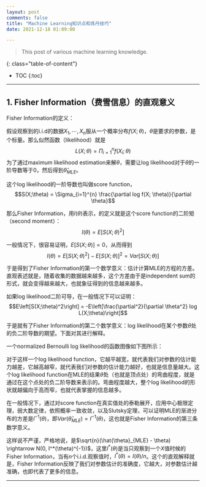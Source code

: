 ```yaml
---
layout: post
comments: false
title: "Machine Learning知识点和炼丹技巧"
date: 2021-12-18 01:09:00

---
```


> This post of various machine learning knowledge.


<!--more-->

{: class="table-of-content"}
* TOC
{:toc}

---

## 1. Fisher Information（费雪信息）的直观意义

Fisher Information的定义：

假设观察到的i.i.d的数据$X_1, \cdots, X_n$服从一个概率分布$f(X;\theta)$，$\theta$是要求的参数，是个标量。那么似然函数（likelihood）就是$$L(X; \theta) = \Pi_{i=1}^n f(X_i; \theta)$$为了通过maximum likelihood estimation来解$\theta$，需要让log likelihood对于$\theta$的一阶导数等于0，然后得到$\hat{\theta}_{MLE}$。

这个log likelihood的一阶导数也叫做score function，$$S(X;\theta) = \Sigma_{i=1}^{n} \frac{\partial log f(X; \theta)}{\partial \theta}$$

那么Fisher Information，用$I(\theta)$表示，的定义就是这个score function的二阶矩（second moment）：$$I(\theta) = E\left[S(X;\theta)^2\right]$$

一般情况下，很容易证明，$E\left[S(X;\theta)\right] = 0$，从而得到$$I(\theta) = E\left[S(X;\theta)^2\right] - E\left[S(X;\theta)\right]^2 = Var\left[S(X;\theta)\right]$$

于是得到了Fisher Information的第一个数学意义：估计计算MLE的方程的方差。直观表述就是，随着收集的数据越来越多，这个方差由于是independent sum的形式，就会变得越来越大，也就象征得到的信息越来越多。

如果log likelihood二阶可导，在一般情况下可以证明：$$E\left[S(X;\theta)^2\right] = -E\left[\frac{\partial^2}{\partial \theta^2} log L(X;\theta)\right]$$

于是就有了Fisher Information的第二个数学意义：log likelihood在某个参数$\theta$处的负二阶导数的期望。下面对其进行解释。

一个normalized Bernoulli log likelihood的函数图像如下图所示：

对于这样一个log likelihood function，它越平越宽，就代表我们对参数的估计能力越差，它越高越窄，就代表我们对参数的估计能力越好，也就是信息量越大。这个log likelihood function在MLE的结果$\hat{\theta}$处（也就是顶点处）的弯曲程度，就是通过在这个点处的负二阶导数来表示的。弯曲程度越大，整个log likelihood的形状就越偏向于高而窄，也就代表掌握的信息越多。

在一般情况下，通过对score function在真实值处的泰勒展开，应用中心极限定理，弱大数定律，依照概率一致收敛，以及Slutsky定理，可以证明MLE的渐进分布的方差是$I^{-1}(\theta)$，即$Var(\hat{\theta}_{MLE}) = I^{-1}(\theta)$，这也就是Fisher Information的第三条数学意义。

这样说不严谨，严格地说，是$\sqrt{n}(\hat{\theta}_{MLE} - \theta) \rightarrow N(0, I^*(\theta)^{-1})$，这里$I^{*}(\theta)$是当只观察到一个$X$值时候的Fisher Information，当有$n$个i.i.d.观察值时，$I^{*}(\theta) = I(\theta)/n$。这个的直观解释就是，Fisher Information反映了我们对参数估计的准确度，它越大，对参数估计越准确，也即代表了更多的信息。




---
